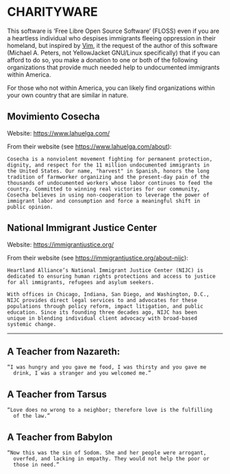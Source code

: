 CHARITYWARE
===========

This software is ‘Free Libre Open Source Software’ (FLOSS) even
if you are a heartless individual who despises immigrants fleeing
oppression in their homeland, but inspired by [Vim](https://www.vim.org/),
it the request of the author of this software (Michael A. Peters, not
YellowJacket GNU/Linux specifically) that if you can afford to do so,
you make a donation to one or both of the following organizations that
provide much needed help to undocumented immigrants within America.

For those who not within America, you can likely find organizations
within your own country that are similar in nature.

Movimiento Cosecha
------------------

Website: https://www.lahuelga.com/

From their website (see https://www.lahuelga.com/about):

    Cosecha is a nonviolent movement fighting for permanent protection,
    dignity, and respect for the 11 million undocumented immigrants in
    the United States. Our name, "harvest" in Spanish, honors the long
    tradition of farmworker organizing and the present-day pain of the
    thousands of undocumented workers whose labor continues to feed the
    country. Committed to winning real victories for our community,
    Cosecha believes in using non-cooperation to leverage the power of
    immigrant labor and consumption and force a meaningful shift in
    public opinion.

National Immigrant Justice Center
---------------------------------

Website: https://immigrantjustice.org/

From their website (see https://immigrantjustice.org/about-nijc):

    Heartland Alliance’s National Immigrant Justice Center (NIJC) is
    dedicated to ensuring human rights protections and access to justice
    for all immigrants, refugees and asylum seekers.

    With offices in Chicago, Indiana, San Diego, and Washington, D.C.,
    NIJC provides direct legal services to and advocates for these
    populations through policy reform, impact litigation, and public
    education. Since its founding three decades ago, NIJC has been
    unique in blending individual client advocacy with broad-based
    systemic change.


************************************************************************


A Teacher from Nazareth:
------------------------

    “I was hungry and you gave me food, I was thirsty and you gave me
      drink, I was a stranger and you welcomed me.”


A Teacher from Tarsus
---------------------

    “Love does no wrong to a neighbor; therefore love is the fulfilling
      of the law.”


A Teacher from Babylon
----------------------

    “Now this was the sin of Sodom. She and her people were arrogant,
      overfed, and lacking in empathy. They would not help the poor or
      those in need.”
